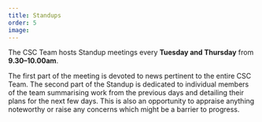 ```yaml
---
title: Standups
order: 5
image:
---
```


The CSC Team hosts Standup meetings every **Tuesday and Thursday** from **9.30–10.00am**. 

The first part of the meeting is devoted to news pertinent to the entire CSC Team. The second part of the 
Standup is dedicated to individual members of the team summarising work from the previous days and detailing their plans
for the next few days. This is also an opportunity to appraise anything noteworthy or raise any concerns which 
might be a barrier to progress.